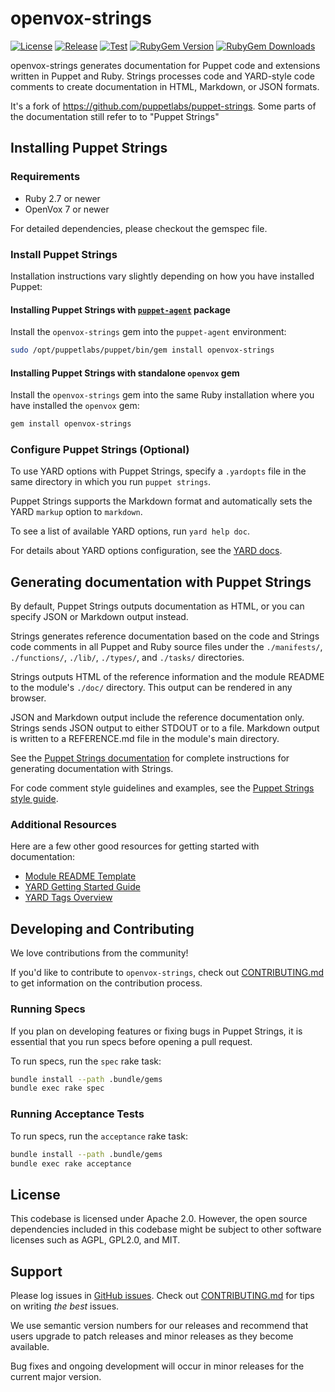 # openvox-strings

[![License](https://img.shields.io/github/license/voxpupuli/openvox-strings.svg)](https://github.com/voxpupuli/openvox-strings/blob/master/LICENSE)
[![Release](https://github.com/voxpupuli/openvox-strings/actions/workflows/release.yml/badge.svg)](https://github.com/voxpupuli/openvox-strings/actions/workflows/release.yml)
[![Test](https://github.com/voxpupuli/openvox-strings/actions/workflows/ci.yml/badge.svg)](https://github.com/voxpupuli/openvox-strings/actions/workflows/ci.yml)
[![RubyGem Version](https://img.shields.io/gem/v/openvox-strings.svg)](https://rubygems.org/gems/openvox-strings)
[![RubyGem Downloads](https://img.shields.io/gem/dt/openvox-strings.svg)](https://rubygems.org/gems/openvox-strings)

openvox-strings generates documentation for Puppet code and extensions written in Puppet and Ruby.
Strings processes code and YARD-style code comments to create documentation in HTML, Markdown, or JSON formats.

It's a fork of https://github.com/puppetlabs/puppet-strings.
Some parts of the documentation still refer to to "Puppet Strings"

## Installing Puppet Strings

### Requirements

* Ruby 2.7 or newer
* OpenVox 7 or newer

For detailed dependencies, please checkout the gemspec file.

### Install Puppet Strings

Installation instructions vary slightly depending on how you have installed Puppet:

#### Installing Puppet Strings with [`puppet-agent`](https://puppet.com/docs/puppet/6.4/about_agent.html#what-puppet-agent-and-puppetserver-are) package

Install the `openvox-strings` gem into the `puppet-agent` environment:

``` bash
sudo /opt/puppetlabs/puppet/bin/gem install openvox-strings
```

#### Installing Puppet Strings with standalone `openvox` gem

Install the `openvox-strings` gem into the same Ruby installation where you have installed the `openvox` gem:

``` bash
gem install openvox-strings
```

### Configure Puppet Strings (Optional)

To use YARD options with Puppet Strings, specify a `.yardopts` file in the same directory in which you run `puppet strings`.

Puppet Strings supports the Markdown format and automatically sets the YARD `markup` option to `markdown`.

To see a list of available YARD options, run `yard help doc`.

For details about YARD options configuration, see the [YARD docs](http://www.rubydoc.info/gems/yard/file/docs/GettingStarted.md#config).

## Generating documentation with Puppet Strings

By default, Puppet Strings outputs documentation as HTML, or you can specify JSON or Markdown output instead.

Strings generates reference documentation based on the code and Strings code comments in all Puppet and
Ruby source files under the `./manifests/`, `./functions/`, `./lib/`, `./types/`, and `./tasks/` directories.

Strings outputs HTML of the reference information and the module README to the module's `./doc/` directory. This output can be rendered in any browser.

JSON and Markdown output include the reference documentation only.
Strings sends JSON output to either STDOUT or to a file.
Markdown output is written to a REFERENCE.md file in the module's main directory.

See the [Puppet Strings documentation](https://puppet.com/docs/puppet/latest/puppet_strings.html) for complete instructions for generating documentation with Strings.

For code comment style guidelines and examples, see the [Puppet Strings style guide](https://puppet.com/docs/puppet/latest/puppet_strings_style.html).

### Additional Resources

Here are a few other good resources for getting started with documentation:

* [Module README Template](https://puppet.com/docs/puppet/latest/puppet_strings.html)
* [YARD Getting Started Guide](http://www.rubydoc.info/gems/yard/file/docs/GettingStarted.md)
* [YARD Tags Overview](http://www.rubydoc.info/gems/yard/file/docs/Tags.md)

## Developing and Contributing

We love contributions from the community!

If you'd like to contribute to `openvox-strings`, check out [CONTRIBUTING.md](https://github.com/voxpupuli/openvox-strings/blob/main/CONTRIBUTING.md) to get information on the contribution process.

### Running Specs

If you plan on developing features or fixing bugs in Puppet Strings, it is essential that you run specs before opening a pull request.

To run specs, run the `spec` rake task:

``` bash
bundle install --path .bundle/gems
bundle exec rake spec
```

### Running Acceptance Tests

To run specs, run the `acceptance` rake task:

``` bash
bundle install --path .bundle/gems
bundle exec rake acceptance
```

## License

This codebase is licensed under Apache 2.0. However, the open source dependencies included in this codebase might be subject to other software licenses such as AGPL, GPL2.0, and MIT.

## Support

Please log issues in [GitHub issues](https://github.com/voxpupuli/openvox-strings/issues).
Check out [CONTRIBUTING.md](https://github.com/voxpupuli/openvox-strings/blob/main/CONTRIBUTING.md) for tips on writing _the best_ issues.

We use semantic version numbers for our releases and recommend that users upgrade to patch releases and minor releases as they become available.

Bug fixes and ongoing development will occur in minor releases for the current major version.
